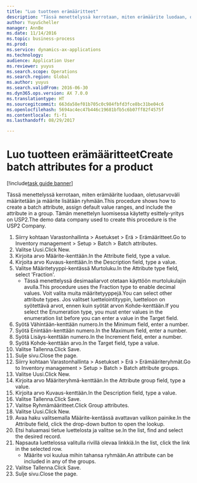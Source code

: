 ```yaml
--- 
title: "Luo tuotteen erämääritteet"
description: "Tässä menettelyssä kerrotaan, miten erämäärite luodaan, oletusarvoväli määritetään ja määrite lisätään ryhmään."
author: YuyuScheller
manager: AnnBe
ms.date: 11/14/2016
ms.topic: business-process
ms.prod: 
ms.service: dynamics-ax-applications
ms.technology: 
audience: Application User
ms.reviewer: yuyus
ms.search.scope: Operations
ms.search.region: Global
ms.author: yuyus
ms.search.validFrom: 2016-06-30
ms.dyn365.ops.version: AX 7.0.0
ms.translationtype: HT
ms.sourcegitcommit: 663da58ef01b705c0c984fbfd3fce8bc31be04c6
ms.openlocfilehash: 5694ac4ec47b446c19681bfb5c6b07ff82f4575f
ms.contentlocale: fi-fi
ms.lasthandoff: 08/29/2017

---
```

# <a name="create-batch-attributes-for-a-product"></a><span data-ttu-id="1aabc-103">Luo tuotteen erämääritteet</span><span class="sxs-lookup"><span data-stu-id="1aabc-103">Create batch attributes for a product</span></span>

[!include[task guide banner](../../includes/task-guide-banner.md)]

<span data-ttu-id="1aabc-104">Tässä menettelyssä kerrotaan, miten erämäärite luodaan, oletusarvoväli määritetään ja määrite lisätään ryhmään.</span><span class="sxs-lookup"><span data-stu-id="1aabc-104">This procedure shows how to create a batch attribute, assign default value ranges, and include the attribute in a group.</span></span> <span data-ttu-id="1aabc-105">Tämän menettelyn luomisessa käytetty esittely-yritys on USP2.</span><span class="sxs-lookup"><span data-stu-id="1aabc-105">The demo data company used to create this procedure is the USP2 Company.</span></span>

1. <span data-ttu-id="1aabc-106">Siirry kohtaan Varastonhallinta > Asetukset > Erä > Erämääritteet.</span><span class="sxs-lookup"><span data-stu-id="1aabc-106">Go to Inventory management > Setup > Batch > Batch attributes.</span></span>
2. <span data-ttu-id="1aabc-107">Valitse Uusi.</span><span class="sxs-lookup"><span data-stu-id="1aabc-107">Click New.</span></span>
3. <span data-ttu-id="1aabc-108">Kirjoita arvo Määrite-kenttään.</span><span class="sxs-lookup"><span data-stu-id="1aabc-108">In the Attribute field, type a value.</span></span>
4. <span data-ttu-id="1aabc-109">Kirjoita arvo Kuvaus-kenttään.</span><span class="sxs-lookup"><span data-stu-id="1aabc-109">In the Description field, type a value.</span></span>
5. <span data-ttu-id="1aabc-110">Valitse Määritetyyppi-kentässä Murtoluku.</span><span class="sxs-lookup"><span data-stu-id="1aabc-110">In the Attribute type field, select 'Fraction'.</span></span>
    * <span data-ttu-id="1aabc-111">Tässä menettelyssä desimaaliarvot otetaan käyttöön murtolukulajin avulla.</span><span class="sxs-lookup"><span data-stu-id="1aabc-111">This procedure uses the Fraction type to enable decimal values.</span></span> <span data-ttu-id="1aabc-112">Voit valita muita määritetyyppejä.</span><span class="sxs-lookup"><span data-stu-id="1aabc-112">You can select other attribute types.</span></span> <span data-ttu-id="1aabc-113">Jos valitset luettelointityypin, luetteloon on syötettävä arvot, ennen kuin syötät arvon Kohde-kenttään.</span><span class="sxs-lookup"><span data-stu-id="1aabc-113">If you select the Enumeration type, you must enter values in the enumeration list before you can enter a value in the Target field.</span></span>  
6. <span data-ttu-id="1aabc-114">Syötä Vähintään-kenttään numero.</span><span class="sxs-lookup"><span data-stu-id="1aabc-114">In the Minimum field, enter a number.</span></span>
7. <span data-ttu-id="1aabc-115">Syötä Enintään-kenttään numero.</span><span class="sxs-lookup"><span data-stu-id="1aabc-115">In the Maximum field, enter a number.</span></span>
8. <span data-ttu-id="1aabc-116">Syötä Lisäys-kenttään numero.</span><span class="sxs-lookup"><span data-stu-id="1aabc-116">In the Increment field, enter a number.</span></span>
9. <span data-ttu-id="1aabc-117">Syötä Kohde-kenttään arvo.</span><span class="sxs-lookup"><span data-stu-id="1aabc-117">In the Target field, type a value.</span></span>
10. <span data-ttu-id="1aabc-118">Valitse Tallenna.</span><span class="sxs-lookup"><span data-stu-id="1aabc-118">Click Save.</span></span>
11. <span data-ttu-id="1aabc-119">Sulje sivu.</span><span class="sxs-lookup"><span data-stu-id="1aabc-119">Close the page.</span></span>
12. <span data-ttu-id="1aabc-120">Siirry kohtaan Varastonhallinta > Asetukset > Erä > Erämääriteryhmät.</span><span class="sxs-lookup"><span data-stu-id="1aabc-120">Go to Inventory management > Setup > Batch > Batch attribute groups.</span></span>
13. <span data-ttu-id="1aabc-121">Valitse Uusi.</span><span class="sxs-lookup"><span data-stu-id="1aabc-121">Click New.</span></span>
14. <span data-ttu-id="1aabc-122">Kirjoita arvo Määriteryhmä-kenttään.</span><span class="sxs-lookup"><span data-stu-id="1aabc-122">In the Attribute group field, type a value.</span></span>
15. <span data-ttu-id="1aabc-123">Kirjoita arvo Kuvaus-kenttään.</span><span class="sxs-lookup"><span data-stu-id="1aabc-123">In the Description field, type a value.</span></span>
16. <span data-ttu-id="1aabc-124">Valitse Tallenna.</span><span class="sxs-lookup"><span data-stu-id="1aabc-124">Click Save.</span></span>
17. <span data-ttu-id="1aabc-125">Valitse Ryhmämääritteet.</span><span class="sxs-lookup"><span data-stu-id="1aabc-125">Click Group attributes.</span></span>
18. <span data-ttu-id="1aabc-126">Valitse Uusi.</span><span class="sxs-lookup"><span data-stu-id="1aabc-126">Click New.</span></span>
19. <span data-ttu-id="1aabc-127">Avaa haku valitsemalla Määrite-kentässä avattavan valikon painike.</span><span class="sxs-lookup"><span data-stu-id="1aabc-127">In the Attribute field, click the drop-down button to open the lookup.</span></span>
20. <span data-ttu-id="1aabc-128">Etsi haluamasi tietue luettelosta ja valitse se.</span><span class="sxs-lookup"><span data-stu-id="1aabc-128">In the list, find and select the desired record.</span></span>
21. <span data-ttu-id="1aabc-129">Napsauta luettelossa valitulla rivillä olevaa linkkiä.</span><span class="sxs-lookup"><span data-stu-id="1aabc-129">In the list, click the link in the selected row.</span></span>
    * <span data-ttu-id="1aabc-130">Määrite voi kuulua mihin tahansa ryhmään.</span><span class="sxs-lookup"><span data-stu-id="1aabc-130">An attribute can be included in any of the groups.</span></span>  
22. <span data-ttu-id="1aabc-131">Valitse Tallenna.</span><span class="sxs-lookup"><span data-stu-id="1aabc-131">Click Save.</span></span>
23. <span data-ttu-id="1aabc-132">Sulje sivu.</span><span class="sxs-lookup"><span data-stu-id="1aabc-132">Close the page.</span></span>


